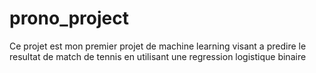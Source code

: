 # prono_project
Ce projet est mon premier projet de machine learning visant a predire le resultat de match de  tennis en utilisant une regression logistique binaire
